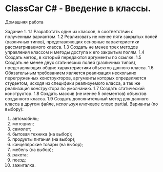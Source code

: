 # ClassCar C# - Введение в классы.
Домашняя работа

Задание 1.
1.1 Разработать один из классов, в соответствии с полученным вариантом.
1.2 Реализовать не менее пяти закрытых полей (различных типов), представляющих
основные характеристики рассматриваемого класса.
1.3 Создать не менее трех методов управления классом и методы доступа к его
закрытым полям.
1.4 Создать метод, в который передаются аргументы по ссылке.
1.5 Создать не менее двух статических полей (различных типов), представляющих
общие характеристики объектов данного класса.
1.6 Обязательным требованием является реализация нескольких перегруженных
конструкторов, аргументы которых определяются студентом, исходя из
специфики реализуемого класса, а так же реализация конструктора по
умолчанию.
1.7 Создать статический конструктор.
1.8 Создать массив (не менее 5 элементов) объектов созданного класса.
1.9 Создать дополнительный метод для данного класса в другом файле, используя
ключевое слово partial.
Варианты (по выбору):
1. автомобиль;
2. мотоцикл;
3. самолет;
4. бытовая техника (на выбор);
5. продукты питания (на выбор);
6. канцелярские товары (на выбор);
7. мебель (на выбор);
8. ракета;
9. поезд;
10. зажигалка.
